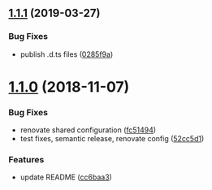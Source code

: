 ## [1.1.1](https://github.com/mike-north/json-typescript/compare/v1.1.0...v1.1.1) (2019-03-27)


### Bug Fixes

* publish .d.ts files ([0285f9a](https://github.com/mike-north/json-typescript/commit/0285f9a))

# [1.1.0](https://github.com/mike-north/json-typescript/compare/v1.0.0...v1.1.0) (2018-11-07)


### Bug Fixes

* renovate shared configuration ([fc51494](https://github.com/mike-north/json-typescript/commit/fc51494))
* test fixes, semantic release, renovate config ([52cc5d1](https://github.com/mike-north/json-typescript/commit/52cc5d1))


### Features

* update README ([cc6baa3](https://github.com/mike-north/json-typescript/commit/cc6baa3))
